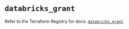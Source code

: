# `databricks_grant`

Refer to the Terraform Registry for docs: [`databricks_grant`](https://registry.terraform.io/providers/databricks/databricks/1.92.0/docs/resources/grant).

